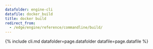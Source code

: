 ```yaml
---
datafolder: engine-cli
datafile: docker_build
title: docker build
redirect_from:
  - /edge/engine/reference/commandline/build/
---
```

<!--
Sorry, but the contents of this page are automatically generated from
Docker's source code. If you want to suggest a change to the text that appears
here, you'll need to find the string by searching this repo:

https://github.com/docker/cli
-->
{% include cli.md datafolder=page.datafolder datafile=page.datafile %}
